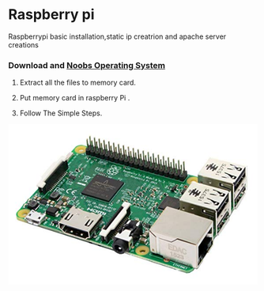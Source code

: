 # Raspberry pi
Raspberrypi basic installation,static ip creatrion and apache server creations


### Download and [Noobs Operating System](https://www.raspberrypi.org/downloads/noobs/)

1. Extract all the files to memory card.

2. Put memory card in raspberry Pi .

3. Follow The Simple Steps.

![RPI](https://github.com/sunnyprime/Raspberry-pi/blob/master/91zSu44%2B34L._SX569_.jpg)
